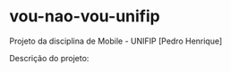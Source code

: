 # vou-nao-vou-unifip
Projeto da disciplina de Mobile - UNIFIP [Pedro Henrique]

Descrição do projeto:
